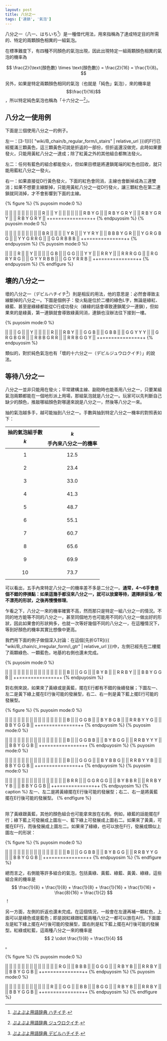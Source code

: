 ```yaml
---
layout: post
title: 八分之一
tags: ['連鎖', '氣泡']
---
```


八分之一（八一、はちいち[^1]）是一種借代用法，用來指稱為了達成特定目的所需的、特定的兩顆顏色相異的一組氣泡。

在標準難度下，有四種不同顏色的氣泡出現，因此出現特定一組兩顆顏色相異的氣泡的機率為

$$
\frac{2}{\text{顏色數} \times \text{顏色數}} = \frac{2}{16} = \frac{1}{8}。
$$

另外，如果是特定兩顆顏色相同的氣泡（也就是「純色」氣泡），來的機率是 $$\frac{1}{16}$$，所以特定純色氣泡也稱為「十六分之一[^2]」。

## 八分之一使用例

下面是三個使用八分之一的例子。

左一：[3-1]({{ "wiki/B_chain/b_regular_form/i_stairs" | relative_url }})的F行已經擺滿三顆黃色，這三顆黃色可說是折返的一部份，但折返還沒做完，此時如果要發火，只能用黃紅八分之一達成；除了紅黃之外的其他組合都無法發火。

左二：任何有藍色的組合都能發火，但如果目標是將連鎖尾端的紅色也回收，就只能用藍紅八分之一發火。

右一：如果直接從D行黃色發火，下面的紅色會同消，主線也會斷掉成為三連雙消；如果不想要主線斷掉，只能用黃紅八分之一從D行發火，讓三顆紅色在第二連鎖就同消掉，才不會影響到下面的主線。

{% figure %}
{% puyosim mode:0 %}
                 
||             ||
||             ||
||             ||
||             ||
||           R ||
||           Y ||
||             ||
||             ||
||   R B Y G   ||
|| R B Y G R Y ||
|| R B Y G R Y ||
|| R B Y G R Y ||
++=============++
{% endpuyosim %}
{% puyosim mode:0 %}
                 
||             ||
||             ||
||             ||
||             ||
||     B R     ||
||             ||
||         Y R ||
|| Y     Y R Y ||
|| B B B Y G R ||
|| Y G R G B G ||
|| Y Y G R R G ||
|| G G R B B B ||
++=============++
{% endpuyosim %}
{% puyosim mode:0 %}
                 
||             ||
||       R     ||
||       Y     ||
||             ||
||         G B ||
||         G G ||
||         Y Y ||
||       R R Y ||
|| R R   R G G ||
|| R G R Y R G ||
|| G Y Y R B B ||
|| G G Y R R B ||
++=============++
{% endpuyosim %}
{% endfigure %}

## 壞的八分之一

壞的八分之一（デビルハチイチ[^3]）則是相反的用法，他的意思是：必然會導致主線斷掉的八分之一。下圖是個例子：發火點是位於二樓的綠色L字，無論是綠紅、綠藍、甚至是綠綠都能從C行成功發火（綠綠的話會導致連鎖尾少一連鎖），但如果來的是綠黃，第一連鎖就會導致綠黃同消，連鎖也沒辦法往下接到一樓。

{% puyosim mode:0 %}
                 
||             ||
||     G       ||
||     Y       ||
||             ||
||           R ||
||       R B Y ||
||       G G B ||
||       G B B ||
|| G G   Y Y Y ||
|| G R G B G R ||
|| R B B G R R ||
|| R R B G G Y ||
++=============++
{% endpuyosim %}

類似的，對於純色氣泡也有「壞的十六分之一（デビルジュウロクイチ）」的說法。

## 等待八分之一

八分之一並非只能用在發火；平常建構主線、副砲時也能善用八分之一，只要某組氣泡兩顆都能在一個地形派上用場，那組氣泡就是八分之一。玩家可以先判斷自己缺少的顏色，推敲哪組顏色對哪邊來說是八分之一，然後等八分之一來。

抽的氣泡越多手，越可能抽到八分之一。手數與抽到特定八分之一機率的對照表如下：

| 抽的氣泡組手數 $$k$$ | $$k$$手內來八分之一的機率 |
|:----------:|:-----------------:|
|  $$1$$     |   $$12.5%$$   |
|  $$2$$     |   $$23.4%$$   |
|  $$3$$     |   $$33.0%$$   |
|  $$4$$     |   $$41.3%$$   |
|  $$5$$     |   $$48.7%$$   |
|  $$6$$     |   $$55.1%$$   |
|  $$7$$     |   $$60.7%$$   |
|  $$8$$     |   $$65.6%$$   |
|  $$9$$     |   $$69.9%$$   |
|  $$10$$    |   $$73.7%$$   |

可以看出，五手內來特定八分之一的機率差不多是二分之一。**通常，4～6手會是個不錯的停損點：如果這幾手都沒來八分之一，就可以放棄等待，選擇排妥協／較不漂亮的形狀，之後再慢慢修理**。

乍看之下，八分之一來的機率確實不高，然而那只是特定一組八分之一的情況。不同的地方能等不同的八分之一，甚至同個地方也可能用不同的八分之一做出好的形狀，因此如果會的形狀夠多，也就一次等好幾個不同的八分之一，在這種情況下，等到好顏色的機率其實比想像中更高。

我們用下面的例子做個深入討論：在這個[先折GTR]({{ "wiki/B_chain/c_irregular_form/i_gtr" | relative_url }})中，左側已經先在二樓擺了兩顆綠色、一顆藍色，地基的右側也還未完成。

{% puyosim mode:0 %}
                 
||             ||
||             ||
||             ||
||             ||
||             ||
||             ||
||             ||
||   B         ||
||   G G       ||
||   B Y B     ||
|| R R B Y     ||
|| B B Y G G B ||
++=============++
{% endpuyosim %}

對右側來說，如果來了黃綠或是黃藍，擺在E行都有不錯的後續發展；下圖左一、左二是黃下綠上擺在E行後可能的發展型，右二、右一則是黃下藍上擺E行可能的發展型。

{% figure %}
{% puyosim mode:0 %}
                 
||             ||
||             ||
||             ||
||             ||
||             ||
||             ||
||             ||
||   B         ||
||   G G   B   ||
||   B Y B G B ||
|| R R B Y Y G ||
|| B B Y G G B ||
++=============++
{% endpuyosim %}
{% puyosim mode:0 %}
                 
||             ||
||             ||
||             ||
||             ||
||             ||
||             ||
||             ||
||   B         ||
||   G G   B B ||
||   B Y B G G ||
|| R R B Y Y Y ||
|| B B Y G G B ||
++=============++
{% endpuyosim %}
{% puyosim mode:0 %}
                 
||             ||
||             ||
||             ||
||             ||
||             ||
||             ||
||             ||
||   B         ||
||   G G     G ||
||   B Y B B G ||
|| R R B Y Y B ||
|| B B Y G G B ||
++=============++
{% endpuyosim %}
{% puyosim mode:0 %}
                 
||             ||
||             ||
||             ||
||             ||
||             ||
||             ||
||             ||
||   B     R R ||
||   G G R G G ||
||   B Y B B R ||
|| R R B Y Y B ||
|| B B Y G G B ||
++=============++
{% endpuyosim %}
{% caption %}
左一、左二是將黃綠擺在E行後可能的發展型；右二、右一是將黃藍擺在E行後可能的發展型。
{% endfigure %}

<br/>
除了黃綠跟黃藍，其他的顏色組合也可能拿來放在右側。例如，綠藍的話能擺在F行；綠下藍上可發展成上圖左一、藍下綠上可發展成上圖右二。如果來了黃黃，可擺在EF行，而後發展成上圖左二。如果來了綠綠，也可以放在F行，發展成類似上圖左一的形狀：

{% figure %}
{% puyosim mode:0 %}
                 
||             ||
||             ||
||             ||
||             ||
||             ||
||             ||
||             ||
||   B         ||
||   G G   B B ||
||   B Y B G G ||
|| R R B Y Y G ||
|| B B Y G G B ||
++=============++
{% endpuyosim %}
{% endfigure %}

總而言之，右側能等許多組合的氣泡，包括黃綠、黃藍、綠藍、黃黃、綠綠，這些組合來的機率是 $$ \frac{1}{8} + \frac{1}{8} + \frac{1}{8} + \frac{1}{16} + \frac{1}{16} = \frac{8}{16} = \frac{1}{2} $$！

另一方面，左側的折返也還未完成。在這個情況，一般會在左邊再補一顆紅色，上面可以是綠色或是藍色；即是說紅綠跟紅藍兩種八分之一都可以放在A行。下面圖左是紅下綠上擺在A行後可能的發展型，圖右則是紅下藍上擺在A行後可能的發展型。紅綠或紅藍，這兩種八分之一來的機率是 $$ 2 \cdot \frac{1}{8} = \frac{1}{4} $$。

{% figure %}
{% puyosim mode:0 %}
                 
||             ||
||             ||
||             ||
||             ||
||             ||
||             ||
|| R G         ||
|| B B B       ||
|| G G G       ||
|| R B Y B     ||
|| R R B Y     ||
|| B B Y G G B ||
++=============++
{% endpuyosim %}
{% puyosim mode:0 %}
                 
||             ||
||             ||
||             ||
||             ||
||             ||
|| R           ||
|| G G         ||
|| B B         ||
|| B G G       ||
|| R B Y B     ||
|| R R B Y     ||
|| B B Y G G B ||
++=============++
{% endpuyosim %}
{% endfigure %}

[^1]: [ぷよぷよ用語辞典 ハチイチ](https://www26.atwiki.jp/puyowords/pages/117.html).
[^2]: [ぷよぷよ用語辞典 ジュウロクイチ](https://www26.atwiki.jp/puyowords/pages/240.html).
[^3]: [ぷよぷよ用語辞典 デビルハチイチ](https://www26.atwiki.jp/puyowords/pages/38.html).
